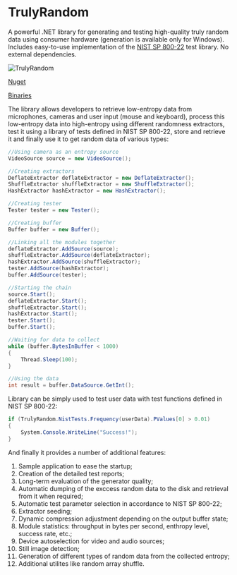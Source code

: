 # TrulyRandom
A powerful .NET library for generating and testing high-quality truly random data using consumer hardware (generation is available only for Windows). Includes easy-to-use implementation of the [NIST SP 800-22](https://nvlpubs.nist.gov/nistpubs/legacy/sp/nistspecialpublication800-22r1a.pdf) test library. No external dependencies.

![TrulyRandom](https://buildstats.info/nuget/TrulyRandom)

[Nuget](https://www.nuget.org/packages/TrulyRandom/)

[Binaries](https://github.com/RomashkinAndrew/TrulyRandom/tree/main/TrulyRandom/bin/Release)

The library allows developers to retrieve low-entropy data from microphones, cameras and user input (mouse and keyboard), process this low-entropy data into high-entropy using different randomness extractors, test it using a library of tests defined in NIST SP 800-22, store and retrieve it and finally use it to get random data of various types:

```csharp
//Using camera as an entropy source
VideoSource source = new VideoSource();

//Creating extractors
DeflateExtractor deflateExtractor = new DeflateExtractor();
ShuffleExtractor shuffleExtractor = new ShuffleExtractor();
HashExtractor hashExtractor = new HashExtractor();

//Creating tester
Tester tester = new Tester();

//Creating buffer
Buffer buffer = new Buffer();

//Linking all the modules together
deflateExtractor.AddSource(source);
shuffleExtractor.AddSource(deflateExtractor);
hashExtractor.AddSource(shuffleExtractor);
tester.AddSource(hashExtractor);
buffer.AddSource(tester);

//Starting the chain
source.Start();
deflateExtractor.Start();
shuffleExtractor.Start();
hashExtractor.Start();
tester.Start();
buffer.Start();

//Waiting for data to collect
while (buffer.BytesInBuffer < 1000)
{
    Thread.Sleep(100);
}

//Using the data
int result = buffer.DataSource.GetInt();
```

Library can be simply used to test user data with test functions defined in NIST SP 800-22:

```csharp
if (TrulyRandom.NistTests.Frequency(userData).PValues[0] > 0.01)
{
    System.Console.WriteLine("Success!");
}
```

And finally it provides a number of additional features:
1. Sample application to ease the startup;
2. Creation of the detailed test reports;
3. Long-term evaluation of the generator quality;
4. Automatic dumping of the exccess random data to the disk and retrieval from it when required;
5. Automatic test parameter selection in accordance to NIST SP 800-22;
6. Extractor seeding;
7. Dynamic compression adjustment depending on the output buffer state;
8. Module statistics: throughput in bytes per second, enthropy level, success rate, etc.;
9. Device autoselection for video and audio sources;
10. Still image detection;
11. Generation of different types of random data from the collected entropy;
12. Additional utilites like random array shuffle.
